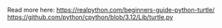 Read more here: https://realpython.com/beginners-guide-python-turtle/
https://github.com/python/cpython/blob/3.12/Lib/turtle.py

